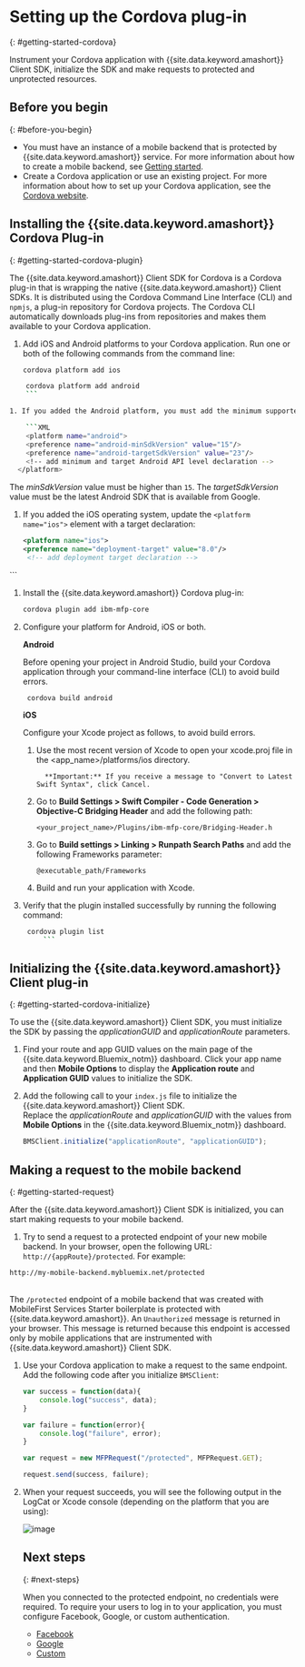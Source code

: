 # Setting up the Cordova plug-in
{: #getting-started-cordova}

Instrument your Cordova application with {{site.data.keyword.amashort}} Client SDK, initialize the SDK and make requests to protected and unprotected resources.

## Before you begin
{: #before-you-begin}
* You must have an instance of a mobile backend that is protected by {{site.data.keyword.amashort}} service. For more information about how to create a mobile backend, see [Getting started](getting-started.html).
* Create a Cordova application or use an existing project. For more information about how to set up your Cordova application, see the [Cordova website](https://cordova.apache.org/).


## Installing the {{site.data.keyword.amashort}} Cordova Plug-in
{: #getting-started-cordova-plugin}

The {{site.data.keyword.amashort}} Client SDK for Cordova is a Cordova plug-in that is wrapping the native {{site.data.keyword.amashort}} Client SDKs. It is distributed using the Cordova Command Line Interface (CLI) and `npmjs`, a plug-in repository for Cordova projects. The Cordova CLI automatically downloads plug-ins from repositories and makes them available to your Cordova application.


1. Add iOS and Android platforms to your Cordova application. Run one or both of the following commands from the command line:

	```Bash
	cordova platform add ios
	```
```Bash
	cordova platform add android
	```

1. If you added the Android platform, you must add the minimum supported API level to the `config.xml` file of your Cordova application. Open the `config.xml` file and add the following line to the `<platform name="android">` element:

	```XML
	<platform name="android">  
  	<preference name="android-minSdkVersion" value="15"/>
  	<preference name="android-targetSdkVersion" value="23"/>
  	<!-- add minimum and target Android API level declaration -->
  </platform>
```
The *minSdkVersion* value must be higher than `15`. The *targetSdkVersion* value must be the latest Android SDK that is available from Google.

1. If you added the iOS operating system, update the `<platform name="ios">` element with a target declaration:

	```XML
	<platform name="ios">
    <preference name="deployment-target" value="8.0"/>
     <!-- add deployment target declaration -->
  </platform>
```

1. Install the {{site.data.keyword.amashort}} Cordova plug-in:

 	```Bash
	cordova plugin add ibm-mfp-core
	```

1. Configure your platform for Android, iOS or both.

	**Android**

	Before opening your project in Android Studio, build your Cordova application through your command-line interface (CLI) to avoid build errors.

	```
 	 cordova build android
 	 ```

	**iOS**

	Configure your Xcode project as follows, to avoid build errors.

	1. Use the most recent version of Xcode to open your xcode.proj file in the &lt;app_name&gt;/platforms/ios directory.

			 **Important:** If you receive a message to "Convert to Latest Swift Syntax", click Cancel.

	2. Go to **Build Settings > Swift Compiler - Code Generation > Objective-C Bridging Header** and add the following path:

		 ```
		 <your_project_name>/Plugins/ibm-mfp-core/Bridging-Header.h
		 ```
	3. Go to **Build settings > Linking > Runpath Search Paths** and add the following Frameworks parameter:

		 ```
		 @executable_path/Frameworks
		 ```
	4. Build and run your application with Xcode.

1. Verify that the plugin installed successfully by running the following command:
    ```Bash
     cordova plugin list
		 ```

## Initializing the {{site.data.keyword.amashort}} Client plug-in
{: #getting-started-cordova-initialize}

To use the {{site.data.keyword.amashort}} Client SDK, you must initialize the SDK by passing the *applicationGUID* and *applicationRoute* parameters.

1. Find your route and app GUID values on the main page of the {{site.data.keyword.Bluemix_notm}} dashboard. Click your app name and then **Mobile Options** to display the **Application route** and **Application GUID** values to initialize the SDK.

3. Add the following call to your `index.js` file to initialize the {{site.data.keyword.amashort}} Client SDK. <br/>Replace the *applicationRoute* and *applicationGUID* with the values from **Mobile Options** in the {{site.data.keyword.Bluemix_notm}} dashboard.

	```JavaScript
	BMSClient.initialize("applicationRoute", "applicationGUID");
	```



## Making a request to the mobile backend
{: #getting-started-request}

After the {{site.data.keyword.amashort}} Client SDK is initialized, you can start making requests to your mobile backend.

1. Try to send a request to a protected endpoint of your new mobile backend. In your browser, open the following URL: `http://{appRoute}/protected`. For example:
```
http://my-mobile-backend.mybluemix.net/protected
```
<br/>The `/protected` endpoint of a mobile backend that was created with MobileFirst Services Starter boilerplate is protected with {{site.data.keyword.amashort}}. An `Unauthorized` message is returned in your browser. This message is returned because this endpoint is accessed only by mobile applications that are instrumented with {{site.data.keyword.amashort}} Client SDK.

1. Use your Cordova application to make a request to the same endpoint. Add the following code after you initialize `BMSClient`:

	```JavaScript
	var success = function(data){
		console.log("success", data);
	}

	var failure = function(error){
		console.log("failure", error);
	}

	var request = new MFPRequest("/protected", MFPRequest.GET);

	request.send(success, failure);
	```

1. When your request succeeds, you will see the following output in the LogCat or Xcode console (depending on the platform that you are using):

	![image](images/getting-started-android-success.png)

	## Next steps
	{: #next-steps}

	When you connected to the protected endpoint, no credentials were required. To require your users to log in to your application, you must configure Facebook, Google, or custom authentication.
	* [Facebook](facebook-auth-cordova.html)
	* [Google](google-auth-cordova.html)
	* [Custom](custom-auth-cordova.html)
